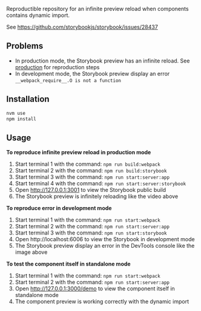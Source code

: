 Reproductible repository for an infinite preview reload when components contains dynamic import.

See https://github.com/storybookjs/storybook/issues/28437

## Problems

- In production mode, the Storybook preview has an infinite reload. See [production](#production) for reproduction steps
- In development mode, the Storybook preview display an error `__webpack_require__.O is not a function`

## Installation

```bash
nvm use
npm install
```

## Usage

**To reproduce infinite preview reload in production mode**

1. Start terminal 1 with the command: `npm run build:webpack`
2. Start terminal 2 with the command: `npm run build:storybook`
3. Start terminal 3 with the command: `npm run start:server:app`
3. Start terminal 4 with the command: `npm run start:server:storybook`
4. Open http://127.0.0.1:3001 to view the Storybook public build
5. The Storybook preview is infinitely reloading like the video above

**To reproduce error in development mode**

1. Start terminal 1 with the command: `npm run start:webpack`
2. Start terminal 2 with the command: `npm run start:server:app`
3. Start terminal 3 with the command: `npm run start:storybook`
4. Open http://localhost:6006 to view the Storybook in development mode
5. The Storybook preview display an error in the DevTools console like the image above

**To test the component itself in standalone mode**

1. Start terminal 1 with the command: `npm run start:webpack`
2. Start terminal 2 with the command: `npm run start:server:app`
3. Open http://127.0.0.1:3000/demo to view the component itself in standalone mode
4. The component preview is working correctly with the dynamic import
